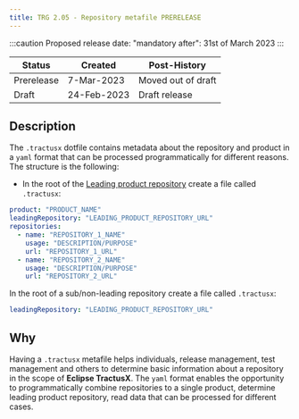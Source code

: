```yaml
---
title: TRG 2.05 - Repository metafile PRERELEASE
---
```


:::caution
Proposed release date: "mandatory after": 31st of March 2023
:::

| Status     | Created     | Post-History       |
|------------|-------------|--------------------|
| Prerelease | 7-Mar-2023  | Moved out of draft |
| Draft      | 24-Feb-2023 | Draft release      |

## Description

The `.tractusx` dotfile contains metadata about the repository and product in a `yaml` format that can be processed programmatically for different reasons. The structure is the following:

- In the root of the [Leading product repository](docs/release/trg-2/trg-2-4.md) create a file called `.tractusx`:

```yaml
product: "PRODUCT_NAME"
leadingRepository: "LEADING_PRODUCT_REPOSITORY_URL"
repositories:
  - name: "REPOSITORY_1_NAME"
    usage: "DESCRIPTION/PURPOSE"
    url: "REPOSITORY_1_URL"
  - name: "REPOSITORY_2_NAME"
    usage: "DESCRIPTION/PURPOSE"
    url: "REPOSITORY_2_URL"
```

In the root of a sub/non-leading repository create a file called `.tractusx`:

```yaml
leadingRepository: "LEADING_PRODUCT_REPOSITORY_URL"
```

## Why

Having a `.tractusx` metafile helps individuals, release management, test management and others to determine basic information about a repository in the scope of __Eclipse TractusX__. The `yaml` format enables the opportunity to programmatically combine repositories to a single product, determine leading product repository, read data that can be processed for different cases.
